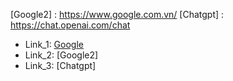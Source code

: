 [Google]: https://www.google.com.vn/?hl=vi
[Google2] : https://www.google.com.vn/
[Chatgpt] : https://chat.openai.com/chat

- Link_1: [Google]
- Link_2: [Google2]
- Link_3: [Chatgpt]
